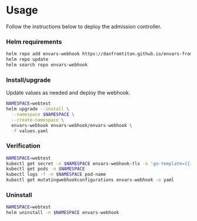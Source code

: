 # Usage

Follow the instructions below to deploy the admission controller. 


### Helm requirements

```bash
helm repo add envars-webhook https://danfromtitan.github.io/envars-from-node-labels/
helm repo update
helm search repo envars-webhook
```


### Install/upgrade

Update values as needed and deploy the webhook.

```bash
NAMESPACE=webtest
helm upgrade --install \
  --namespace $NAMESPACE \
  --create-namespace \
  envars-webhook envars-webhook/envars-webhook \
  -f values.yaml
```


### Verification

```bash
NAMESPACE=webtest
kubectl get secret -n $NAMESPACE envars-webhook-tls -o 'go-template={{index .data "tls.crt"}}' | base64 -d | openssl x509 -text -noout
kubectl get pods -n $NAMESPACE
kubectl logs -f -n $NAMESPACE pod-name
kubectl get mutatingwebhookconfigurations envars-webhook -o yaml
```


### Uninstall

```bash
NAMESPACE=webtest
helm uninstall -n $NAMESPACE envars-webhook
```
